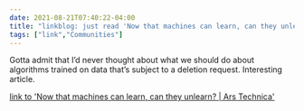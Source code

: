 ```yaml
---
date: 2021-08-21T07:40:22-04:00
title: "linkblog: just read 'Now that machines can learn, can they unlearn? | Ars Technica'"
tags: ["link","Communities"]
---
```

Gotta admit that I’d never thought about what we should do about algorithms trained on data that’s subject to a deletion request. Interesting article.
 
[link to 'Now that machines can learn, can they unlearn? | Ars Technica'](https://arstechnica.com/information-technology/2021/08/now-that-machines-can-learn-can-they-unlearn/)
